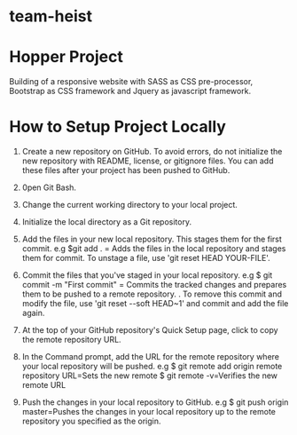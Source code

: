 # team-heist

# Hopper Project
Building of a responsive website with SASS as CSS pre-processor, Bootstrap as CSS framework and Jquery as javascript framework.

# How to Setup Project Locally

1. Create a new repository on GitHub. To avoid errors, do not initialize the new repository with README, license, or gitignore files. You can add these files after your project has been pushed to GitHub.

2. 0pen Git Bash.

3. Change the current working directory to your local project.

4. Initialize the local directory as a Git repository.

5. Add the files in your new local repository. This stages them for the first commit.
e.g  $git add . = Adds the files in the local repository and stages them for commit. To unstage a file, use 'git reset HEAD YOUR-FILE'.

6. Commit the files that you've staged in your local repository.
e.g $ git commit -m "First commit" = Commits the tracked changes and prepares them to be pushed to a remote repository. . To remove this commit and modify the file, use 'git reset --soft HEAD~1' and commit and add the file again.

7. At the top of your GitHub repository's Quick Setup page, click  to copy the remote repository URL.

8. In the Command prompt, add the URL for the remote repository where your local repository will be pushed.
e.g $ git remote add origin remote repository URL=Sets the new remote
$ git remote -v=Verifies the new remote URL

9. Push the changes in your local repository to GitHub.
e.g $ git push origin master=Pushes the changes in your local repository up to the remote repository you specified as the origin.